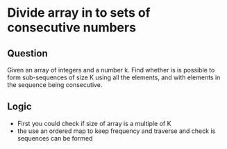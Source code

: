 # Divide array in to sets of consecutive numbers

## Question 

Given an array of integers and a number k. Find whether is is possible to form sub-sequences of size
K using all the elements, and with elements in the sequence being consecutive.

## Logic

* First you could check if size of array is a multiple of K
* the use an ordered map to keep frequency and traverse and check is sequences can be formed

 
